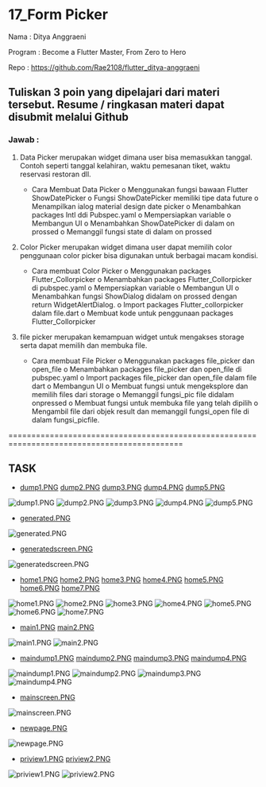 # 17_Form Picker

Nama : Ditya Anggraeni

Program : Become a Flutter Master, From Zero to Hero

Repo : https://github.com/Rae2108/flutter_ditya-anggraeni

## Tuliskan 3 poin yang dipelajari dari materi tersebut. Resume / ringkasan materi dapat disubmit melalui Github

### Jawab : 

1. Data Picker merupakan widget dimana user bisa memasukkan tanggal. Contoh seperti tanggal kelahiran, waktu pemesanan tiket, waktu reservasi restoran dll.
    - Cara Membuat Data Picker
        o Menggunakan fungsi bawaan Flutter ShowDatePicker
        o Fungsi ShowDatePicker memiliki tipe data future
        o Menampilkan ialog material design date picker
        o Menambahkan packages Intl ddi Pubspec.yaml
        o Mempersiapkan variable
        o Membangun UI
        o Menambahkan ShowDatePicker di dalam on prossed
        o Memanggil fungsi state di dalam on prossed

2. Color Picker merupakan widget dimana user dapat memilih color penggunaan color picker bisa digunakan untuk berbagai macam kondisi.

    - Cara membuat Color Picker
        o Menggunakan packages Flutter_Collorpicker
        o Menambahkan packages Flutter_Collorpicker di pubspec.yaml
        o Mempersiapkan variable
        o Membangun UI
        o Menambahkan fungsi ShowDialog didalam on prossed dengan return WidgetAlertDialog.
        o Import packages Flutter_collorpicker dalam file.dart
        o Membuat kode untuk penggunaan packages Flutter_Collorpicker

3. file picker merupakan kemampuan widget untuk mengakses storage serta dapat memilih dan membuka file.

    - Cara membuat File Picker
        o Menggunakan packages file_picker dan open_file
        o Menambahkan packages file_picker dan open_file di pubspec.yaml
        o Import packages file_picker dan open_file dalam file dart
        o Membangun UI
        o Membuat fungsi untuk mengeksplore dan memilih files dari storage
        o Memanggil fungsi_pic file didalam onpressed
        o Membuat fungsi untuk membuka file yang telah dipilih 
        o Mengambil file dari objek result dan memanggil fungsi_open file di dalam fungsi_picfile.

============================================================================================

## TASK

- [dump1.PNG](./Screenshots/dump1.PNG) [dump2.PNG](./Screenshots/dump2.PNG) [dump3.PNG](./Screenshots/dump3.PNG) [dump4.PNG](./Screenshots/dump4.PNG) [dump5.PNG](./Screenshots/dump5.PNG)

![dump1.PNG](./Screenshots/dump1.PNG) ![dump2.PNG](./Screenshots/dump2.PNG) ![dump3.PNG](./Screenshots/dump3.PNG) ![dump4.PNG](./Screenshots/dump4.PNG) ![dump5.PNG](./Screenshots/dump5.PNG)


- [generated.PNG](./Screenshots/generated.PNG)

![generated.PNG](./Screenshots/generated.PNG)

- [generatedscreen.PNG](./Screenshots/generatedscreen.PNG)

![generatedscreen.PNG](./Screenshots/generatedscreen.PNG)

- [home1.PNG](./Screenshots/home1.PNG) [home2.PNG](./Screenshots/home2.PNG)  [home3.PNG](./Screenshots/home3.PNG)  [home4.PNG](./Screenshots/home4.PNG) [home5.PNG](./Screenshots/home5.PNG) [home6.PNG](./Screenshots/home6.PNG) [home7.PNG](./Screenshots/home7.PNG)

![home1.PNG](./Screenshots/home1.PNG) ![home2.PNG](./Screenshots/home2.PNG)  ![home3.PNG](./Screenshots/home3.PNG)  ![home4.PNG](./Screenshots/home4.PNG) ![home5.PNG](./Screenshots/home5.PNG) ![home6.PNG](./Screenshots/home6.PNG) ![home7.PNG](./Screenshots/home7.PNG)

- [main1.PNG](./Screenshots/main1.PNG) [main2.PNG](./Screenshots/main2.PNG)

![main1.PNG](./Screenshots/main1.PNG) ![main2.PNG](./Screenshots/main2.PNG)

- [maindump1.PNG](./Screenshots/main1dump.PNG) [maindump2.PNG](./Screenshots/maindump2.PNG) [maindump3.PNG](./Screenshots/maindump3.PNG) [maindump4.PNG](./Screenshots/maindump4.PNG)

![maindump1.PNG](./Screenshots/main1dump.PNG) ![maindump2.PNG](./Screenshots/maindump2.PNG) ![maindump3.PNG](./Screenshots/maindump3.PNG) ![maindump4.PNG](./Screenshots/maindump4.PNG)

- [mainscreen.PNG](./Screenshots/mainscreen.PNG)

![mainscreen.PNG](./Screenshots/mainscreen.PNG)

- [newpage.PNG](./Screenshots/newpage.PNG)

![newpage.PNG](./Screenshots/newpage.PNG)

- [priview1.PNG](./Screenshots/priview1.PNG) [priview2.PNG](./Screenshots/priview2.PNG)

![priview1.PNG](./Screenshots/priview1.PNG) ![priview2.PNG](./Screenshots/priview2.PNG)
